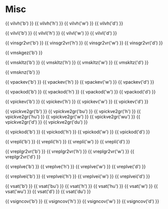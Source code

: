 # Misc

{{ vilvh('b') }}
{{ vilvh('h') }}
{{ vilvh('w') }}
{{ vilvh('d') }}

{{ vilvl('b') }}
{{ vilvl('h') }}
{{ vilvl('w') }}
{{ vilvl('d') }}

{{ vinsgr2vr('b') }}
{{ vinsgr2vr('h') }}
{{ vinsgr2vr('w') }}
{{ vinsgr2vr('d') }}

{{ vmskgez('b') }}

{{ vmskltz('b') }}
{{ vmskltz('h') }}
{{ vmskltz('w') }}
{{ vmskltz('d') }}

{{ vmsknz('b') }}

{{ vpackev('b') }}
{{ vpackev('h') }}
{{ vpackev('w') }}
{{ vpackev('d') }}

{{ vpackod('b') }}
{{ vpackod('h') }}
{{ vpackod('w') }}
{{ vpackod('d') }}

{{ vpickev('b') }}
{{ vpickev('h') }}
{{ vpickev('w') }}
{{ vpickev('d') }}

{{ vpickve2gr('b') }}
{{ vpickve2gr('bu') }}
{{ vpickve2gr('h') }}
{{ vpickve2gr('hu') }}
{{ vpickve2gr('w') }}
{{ vpickve2gr('wu') }}
{{ vpickve2gr('d') }}
{{ vpickve2gr('du') }}

{{ vpickod('b') }}
{{ vpickod('h') }}
{{ vpickod('w') }}
{{ vpickod('d') }}

{{ vrepli('b') }}
{{ vrepli('h') }}
{{ vrepli('w') }}
{{ vrepli('d') }}

{{ vreplgr2vr('b') }}
{{ vreplgr2vr('h') }}
{{ vreplgr2vr('w') }}
{{ vreplgr2vr('d') }}

{{ vreplve('b') }}
{{ vreplve('h') }}
{{ vreplve('w') }}
{{ vreplve('d') }}

{{ vreplvei('b') }}
{{ vreplvei('h') }}
{{ vreplvei('w') }}
{{ vreplvei('d') }}

{{ vsat('b') }}
{{ vsat('bu') }}
{{ vsat('h') }}
{{ vsat('hu') }}
{{ vsat('w') }}
{{ vsat('wu') }}
{{ vsat('d') }}
{{ vsat('du') }}

{{ vsigncov('b') }}
{{ vsigncov('h') }}
{{ vsigncov('w') }}
{{ vsigncov('d') }}